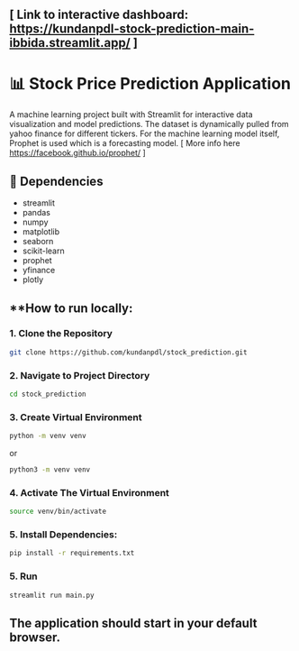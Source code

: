 ## [ Link to interactive dashboard: https://kundanpdl-stock-prediction-main-ibbida.streamlit.app/ ]
# 📊 Stock Price Prediction Application

A machine learning project built with Streamlit for interactive data visualization and model predictions. The dataset is dynamically pulled from yahoo finance for different tickers. For the machine learning model itself, Prophet is used which is a
forecasting model. [ More info here https://facebook.github.io/prophet/ ]

## 🧰 Dependencies

* streamlit
* pandas
* numpy
* matplotlib
* seaborn
* scikit-learn
* prophet
* yfinance
* plotly

## **How to run locally:

### 1. Clone the Repository
```bash
git clone https://github.com/kundanpdl/stock_prediction.git
```
### 2. Navigate to Project Directory
```bash
cd stock_prediction
```

### 3. Create Virtual Environment
``` bash
python -m venv venv
```
or
```bash
python3 -m venv venv
```

### 4. Activate The Virtual Environment
```bash
source venv/bin/activate
```

### 5. Install Dependencies:
```bash
pip install -r requirements.txt
```

### 5. Run
```bash
streamlit run main.py
```

The application should start in your default browser.
---
